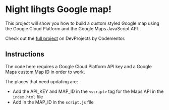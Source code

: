 # Night lihgts Google map!

This project will show you how to build a custom styled Google map using the Google Cloud Platform and the Google Maps JavaScript API.

Check out the [full project](https://www.codementor.io/projects/build-a-custom-google-maps-theme-bf8levr6eg) on DevProjects by Codementor.
 
## Instructions

The code here requires a Google Cloud Platform API key and a Google Maps custom Map ID in order to work.

The places that need updating are:

* Add the API_KEY and MAP_ID in the `<script>` tag for the Maps API in the `index.html` file
* Add in the MAP_ID in the `script.js` file